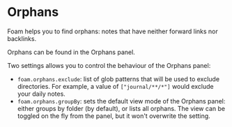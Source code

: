 # Orphans

Foam helps you to find orphans: notes that have neither forward links nor backlinks.

Orphans can be found in the Orphans panel.

Two settings allows you to control the behaviour of the Orphans panel:

- `foam.orphans.exclude`: list of glob patterns that will be used to exclude directories. For example, a value of `["journal/**/*"]` would exclude your daily notes.
- `foam.orphans.groupBy`: sets the default view mode of the Orphans panel: either groups by folder (by default), or lists all orphans. The view can be toggled on the fly from the panel, but it won't overwrite the setting.
